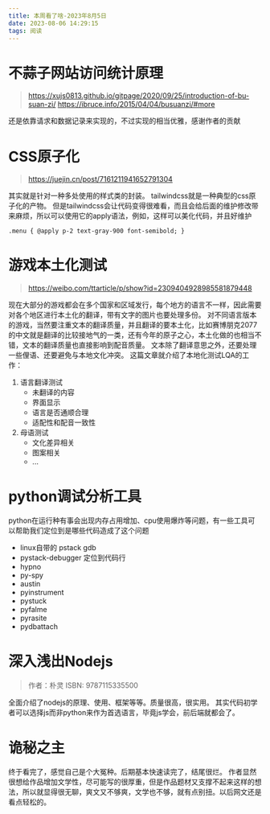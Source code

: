 ```yaml
---
title: 本周看了啥-2023年8月5日
date: 2023-08-06 14:29:15
tags: 阅读
---
```

# 不蒜子网站访问统计原理
> https://xujs0813.github.io/gitpage/2020/09/25/introduction-of-bu-suan-zi/
> https://ibruce.info/2015/04/04/busuanzi/#more

还是依靠请求和数据记录来实现的，不过实现的相当优雅，感谢作者的贡献

# CSS原子化
> https://juejin.cn/post/7161211941652791304

其实就是针对一种多处使用的样式类的封装。
tailwindcss就是一种典型的css原子化的产物。
但是tailwindcss会让代码变得很难看，而且会给后面的维护修改带来麻烦，所以可以使用它的apply语法，例如，这样可以美化代码，并且好维护
```
.menu { @apply p-2 text-gray-900 font-semibold; }
```

# 游戏本土化测试
> https://weibo.com/ttarticle/p/show?id=2309404928985581879448

现在大部分的游戏都会在多个国家和区域发行，每个地方的语言不一样，因此需要对各个地区进行本土化的翻译，带有文字的图片也要处理多份。
对不同语言版本的游戏，当然要注重文本的翻译质量，并且翻译的要本土化，比如赛博朋克2077的中文就是翻译的比较接地气的一类，还有今年的原子之心，本土化做的也相当不错，文本的翻译质量也直接影响到配音质量。
文本除了翻译意思之外，还要处理一些俚语、还要避免与本地文化冲突。
这篇文章就介绍了本地化测试LQA的工作：
1. 语言翻译测试
    - 未翻译的内容
    - 界面显示
    - 语言是否通顺合理
    - 适配性和配音一致性
2. 母语测试
    - 文化差异相关
    - 图案相关
    - ...

# python调试分析工具
python在运行种有事会出现内存占用增加、cpu使用爆炸等问题，有一些工具可以帮助我们定位到是哪些代码造成了这个问题
- linux自带的 pstack gdb
- pystack-debugger  定位到代码行
- hypno
- py-spy
- austin
- pyinstrument
- pystuck
- pyfalme
- pyrasite
- pydbattach

# 深入浅出Nodejs

> 作者：朴灵
> ISBN: 9787115335500

全面介绍了nodejs的原理、使用、框架等等。质量很高，很实用。
其实代码初学者可以选择js而非python来作为首选语言，毕竟js学会，前后端就都会了。

# 诡秘之主

终于看完了，感觉自己是个大冤种。后期基本快速读完了，结尾很烂。
作者显然很想给作品增加文学性，尽可能写的很厚重，但是作品题材又支撑不起来这样的想法，所以就显得很无聊，爽文又不够爽，文学也不够，就有点别扭。以后网文还是看点轻松的。
